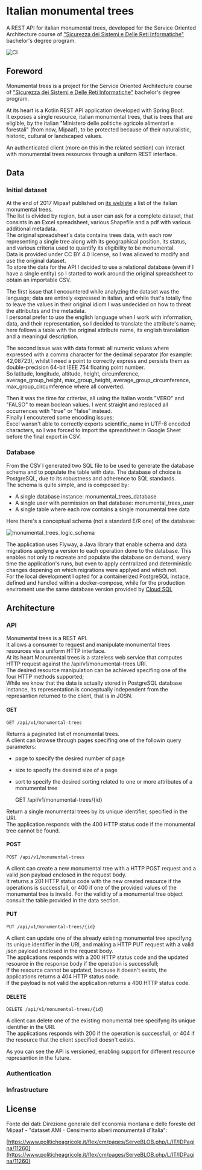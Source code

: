 # Italian monumental trees

A REST API for italian monumental trees, developed for the Service Oriented Architecture course of ["Sicurezza dei Sistemi e Delle Reti Informatiche"](http://sicurezzaonline.di.unimi.it/) bachelor's degree program.  

![CI](https://github.com/gabrieledarrigo/monumental-trees/workflows/CI/badge.svg)

## Foreword

Monumental trees is a project for the Service Oriented Architecture course of ["Sicurezza dei Sistemi e Delle Reti Informatiche"](http://sicurezzaonline.di.unimi.it/) bachelor's degree program. 

At its heart is a Kotlin REST API application developed with Spring Boot.  
It exposes a single resource, italian monumental trees, that is trees that are eligible, by the italian "Ministero delle politiche agricole alimentari e forestali" (from now, Mipaaf), to be protected because of their naturalistic, historic, cultural or landscaped values.  

An authenticated client (more on this in the related section) can interact with monumemtal trees resources through a uniform REST interface.  

## Data

### Initial dataset

At the end of 2017 Mipaaf published on [its webiste](https://www.politicheagricole.it/flex/cm/pages/ServeBLOB.php/L/IT/IDPagina/11260) a list of the italian monumental trees.  
The list is divided by region, but a user can ask for a complete dataset, that consists in an Excel spreadsheet, various Shapefile and a pdf with various additional metadata.  
The original spreadsheet's data contains trees data, with each row representing a single tree along with its geographical position, its status, and various criteria used to quantify its eligibility to be monumental.  
Data is provided under CC BY 4.0 license, so I was allowed to modify and use the original dataset.  
To store the data for the API I decided to use a relational database (even if I have a single entity) so I started to work around the original spreadsheet to obtain an importable CSV.  

The first issue that I encountered while analyzing the dataset was the language; data are entirely expressed in italian, and while that's totally fine to leave the values in their original idiom I was undecided on how to threat the attributes and the metadata.  
I personal prefer to use the english language when I work with information,  data, and their representation, so I decided to translate the attribute's name; here follows a table with the original attribute name, its english translation and a meaningul description.  

The second issue was with data format: all numeric values where expressed with a comma character for the decimal separator (for example: 42,08723), whilst I need a point to correctly express and persists them as double-precision 64-bit IEEE 754 floating point number.  
So latitude, longitude, altitude, height, circumference, average_group_height, max_group_height, average_group_circumference, max_group_circumference where all converted.  

Then it was the time for criterias, all using the italian words "VERO" and "FALSO" to mean boolean values. I went straight and replaced all occurrences with "true" or "false" instead.  
Finally I encoutered some encoding issues;  
Excel wansn't able to correctly exports scientific_name in UTF-8 encoded characters, so I was forced to import the spreadsheet in Google Sheet before the final export in CSV.  

### Database

From the CSV I generated two SQL file to be used to generate the database schema and to populate the table with data. 
The database of choice is PostgreSQL, due to its robustness and adherence to SQL standards.  
The schema is quite simple, and is composed by:
    
- A single database instance: monumental_trees_database
- A single user with permission on that database: monumental_trees_user
- A single table where each row contains a single monumental tree data

Here there's a conceptual schema (not a standard E/R one) of the database:

![monumental_trees_logic_schema](https://user-images.githubusercontent.com/1985555/99802340-d879f900-2b37-11eb-99c3-7112384f2b0f.png)

The application uses Flyway, a Java library that enable schema and data migrations applyng a version to each operation done to the database. 
This enables not only to recreate and populate the database on demand, every time the application's runs, but even to apply centralized and deterministic changes depening on which migrations were applyed and which not.  
For the local development I opted for a containerized PostgreSQL instace, defined and handled within a docker-compose, while for the production enviroment use the same database version provided by [Cloud SQL](https://cloud.google.com/sql)  

## Architecture

### API

Monumental trees is a REST API.  
It allows a consumer to request and manipulate monumental trees resources via a uniform HTTP interface.  
At its heart Monumental trees is a stateless web service that computes HTTP request against the /api/v1/monumental-trees URI.  
The desired resource manipulation can be achieved specifing one of the four HTTP methods supported;  
While we know that the data is actually stored in PostgreSQL database instance, its representation is conceptually independent from the represantion returned to the client, that is in JOSN. 

#### GET

    GET /api/v1/monumental-trees

Returns a paginated list of monumental trees.  
A client can browse through pages specifing one of the followin query parameters:  

- page to specify the desired number of page
- size to specify the desired size of a page
- sort to specify the desired sorting related to one or more attributes of a monumental tree

    GET /api/v1/monumental-trees/{id}

Return a single monumental trees by its unique identifier, specified in the URI.  
The application responds with the 400 HTTP status code if the monumental tree cannot be found.  

#### POST

    POST /api/v1/monumental-trees

A client can create a new monumental tree with a HTTP POST request and a valid json payload enclosed in the request body.    
It returns a 201 HTTP status code with the new created resource if the operations is successfull, or 400 if one of the provided values of the monumental tree is invalid. For the validity of a monumental tree object consult the table provided in the data section.  

#### PUT

    PUT /api/v1/monumental-trees/{id}

A client can update one of the already existing monumental tree specifyng its unique identifier in the URI, and making a HTTP PUT request with a valid json payload enclosed in the request body.  
The applications responds with a 200 HTTP status code and the updated resource in the response body if the operation is successfull;  
If the resource cannot be updated, because it doesn't exists, the applications returns a 404 HTTP status code.  
If the payload is not valid the application returns a 400 HTTP status code.    

#### DELETE

    DELETE /api/v1/monumental-trees/{id}

A client can delete one of the existing monumental tree specifyng its unique identifier in the URI.  
The applications responds with 200 if the operation is successfull, or 404 if the resource that the client specified doesn't exists.  

As you can see the API is versioned, enabling support for different resource represantion in the future.  

### Authentication



### Infrastructure

## License

Fonte dei dati: Direzione generale dell'economia montana e delle foreste del Mipaaf - "dataset AMI - Censimento alberi monumentali d'Italia":

[https://www.politicheagricole.it/flex/cm/pages/ServeBLOB.php/L/IT/IDPagina/11260](https://www.politicheagricole.it/flex/cm/pages/ServeBLOB.php/L/IT/IDPagina/11260)

